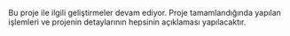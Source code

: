 Bu proje ile ilgili geliştirmeler devam ediyor. Proje tamamlandığında yapılan işlemleri ve projenin detaylarının hepsinin açıklaması yapılacaktır.

